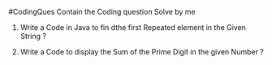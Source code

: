 #CodingQues
Contain the Coding question Solve by me 

1. Write a Code in Java to fin dthe first Repeated element in the Given String ?
  
2. Write a Code to display the Sum of the Prime Digit in the given Number ?  
